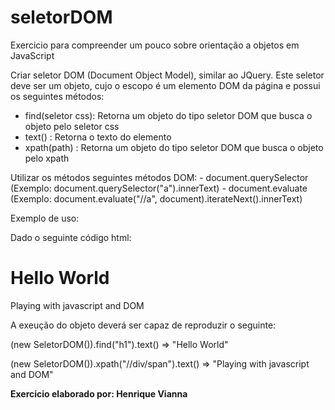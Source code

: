 # seletorDOM
Exercicio para compreender um pouco sobre orientação a objetos em JavaScript


Criar seletor DOM (Document Object Model), similar ao JQuery. Este seletor deve ser um objeto, cujo o escopo é um elemento DOM da página e possui os seguintes métodos:
- find(seletor css): Retorna um objeto do tipo seletor DOM que busca o objeto pelo seletor css
- text() : Retorna o texto do elemento
- xpath(path) : Retorna um objeto do tipo seletor DOM que busca o objeto pelo xpath

Utilizar os métodos seguintes métodos DOM:
    - document.querySelector (Exemplo: document.querySelector("a").innerText)
    - document.evaluate (Exemplo: document.evaluate("//a", document).iterateNext().innerText)
    
Exemplo de uso:

Dado o seguinte código html:

<div>
   <h1>Hello World</h1>
     <span>Playing with javascript and DOM</span>
</div>

A exeução do objeto deverá ser capaz de reproduzir o seguinte:

(new SeletorDOM()).find("h1").text() => "Hello World"

(new SeletorDOM()).xpath("//div/span").text() => "Playing with javascript and DOM"


**Exercicio elaborado por: Henrique Vianna**

